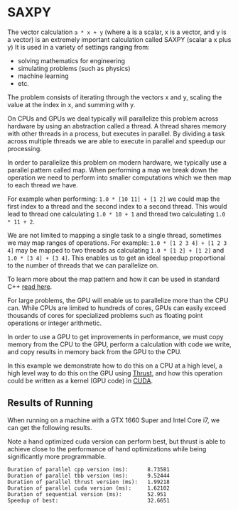 # SAXPY

The vector calculation `a * x + y` (where a is a scalar, x is a vector, and y is a vector) is an extremely important calculation called SAXPY (scalar a x plus y) 
It is used in a variety of settings ranging from:
- solving mathematics for engineering
- simulating problems (such as physics)
- machine learning
- etc.

The problem consists of iterating through the vectors x and y, scaling the value at the index in x, and summing with y.

On CPUs and GPUs we deal typically will parallelize this problem across hardware by using an abstraction called a thread. 
A thread shares memory with other threads in a process, but executes in parallel. 
By dividing a task across multiple threads we are able to execute in parallel and speedup our processing.

In order to parallelize this problem on modern hardware, we typically use a parallel pattern called map. When performing a map we break 
down the operation we need to perform into smaller computations which we then map to each thread we have.

For example when performing:  `1.0 * [10 11] + [1 2]` we could map the first index to a thread and the second index to a second thread.
This would lead to thread one calculating `1.0 * 10 + 1` and thread two calculating `1.0 * 11 + 2`.

We are not limited to mapping a single task to a single thread, sometimes we may map ranges of operations. For example:
`1.0 * [1 2 3 4] + [1 2 3 4]` may be mapped to two threads as calculating `1.0 * [1 2] + [1 2]` and `1.0 * [3 4] + [3 4]`. This enables
us to get an ideal speedup proportional to the number of threads that we can parallelize on.

To learn more about the map pattern and how it can be used in standard C++ [read here](../docs/Map.md).

For large problems, the GPU will enable us to parallelize more than the CPU can. While CPUs are limited to hundreds of cores, GPUs
can easily exceed thousands of cores for specialized problems such as floating point operations or integer arithmetic.

In order to use a GPU to get improvements in performance, we must copy memory from the CPU to the GPU, perform a calculation with 
code we write, and copy results in memory back from the GPU to the CPU.

In this example we demonstrate how to do this on a CPU at a high level, a high level way to do this on the GPU using [Thrust](https://thrust.github.io), and how this
operation could be written as a kernel (GPU code) in [CUDA](https://docs.nvidia.com/cuda/cuda-c-programming-guide/index.html).

## Results of Running

When running on a machine with a GTX 1660 Super and Intel Core i7,
we can get the following results.

Note a hand optimized cuda version can perform best, but thrust
is able to achieve close to the performance of hand optimizations
while being significantly more programmable.

```
Duration of parallel cpp version (ms):      8.73581
Duration of parallel tbb version (ms):      9.52444
Duration of parallel thrust version (ms):   1.99218
Duration of parallel cuda version (ms):     1.62102
Duration of sequential version (ms):        52.951
Speedup of best:                            32.6651
```
